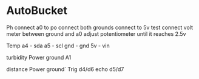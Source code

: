 # AutoBucket

Ph
  connect a0 to po
  connect both grounds
  connect to 5v
  test
    connect volt meter between ground and a0
    adjust potentiometer until it reaches 2.5v

Temp
  a4 - sda
  a5 - scl
  gnd - gnd
  5v - vin

turbidity
  Power
  ground
  A1

distance
  Power
  ground`
  Trig d4/d6
  echo d5/d7
  
